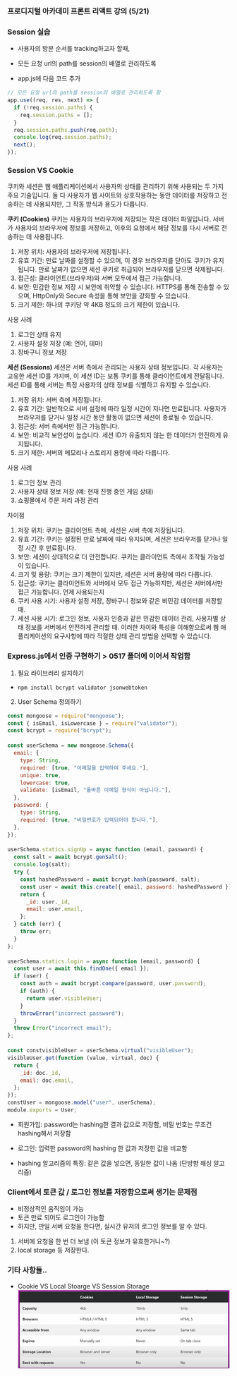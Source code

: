 ### 프로디지털 아카데미 프론트 리액트 강의 (5/21)

### Session 실습

- 사용자의 방문 순서를 tracking하고자 할때,
- 모든 요청 url의 path를 session의 배열로 관리하도록

- app.js에 다음 코드 추가

```jsx
// 모든 요청 url의 path를 session의 배열로 관리하도록 함
app.use((req, res, next) => {
  if (!req.session.paths) {
    req.session.paths = [];
  }
  req.session.paths.push(req.path);
  console.log(req.session.paths);
  next();
});
```

### Session VS Cookie

쿠키와 세션은 웹 애플리케이션에서 사용자의 상태를 관리하기 위해 사용되는 두 가지 주요 기술입니다. 둘 다 사용자가 웹 사이트와 상호작용하는 동안 데이터를 저장하고 전송하는 데 사용되지만, 그 작동 방식과 용도가 다릅니다.

**쿠키 (Cookies)**
쿠키는 사용자의 브라우저에 저장되는 작은 데이터 파일입니다. 서버가 사용자의 브라우저에 정보를 저장하고, 이후의 요청에서 해당 정보를 다시 서버로 전송하는 데 사용됩니다.

1. 저장 위치: 사용자의 브라우저에 저장됩니다.
2. 유효 기간: 만료 날짜를 설정할 수 있으며, 이 경우 브라우저를 닫아도 쿠키가 유지됩니다. 만료 날짜가 없으면 세션 쿠키로 취급되어 브라우저를 닫으면 삭제됩니다.
3. 접근성: 클라이언트(브라우저)와 서버 모두에서 접근 가능합니다.
4. 보안: 민감한 정보 저장 시 보안에 취약할 수 있습니다. HTTPS를 통해 전송할 수 있으며, HttpOnly와 Secure 속성을 통해 보안을 강화할 수 있습니다.
5. 크기 제한: 하나의 쿠키당 약 4KB 정도의 크기 제한이 있습니다.

사용 사례

1. 로그인 상태 유지
2. 사용자 설정 저장 (예: 언어, 테마)
3. 장바구니 정보 저장

**세션 (Sessions)**
세션은 서버 측에서 관리되는 사용자 상태 정보입니다. 각 사용자는 고유한 세션 ID를 가지며, 이 세션 ID는 보통 쿠키를 통해 클라이언트에게 전달됩니다. 세션 ID를 통해 서버는 특정 사용자의 상태 정보를 식별하고 유지할 수 있습니다.

1. 저장 위치: 서버 측에 저장됩니다.
2. 유효 기간: 일반적으로 서버 설정에 따라 일정 시간이 지나면 만료됩니다. 사용자가 브라우저를 닫거나 일정 시간 동안 활동이 없으면 세션이 종료될 수 있습니다.
3. 접근성: 서버 측에서만 접근 가능합니다.
4. 보안: 비교적 보안성이 높습니다. 세션 ID가 유출되지 않는 한 데이터가 안전하게 유지됩니다.
5. 크기 제한: 서버의 메모리나 스토리지 용량에 따라 다릅니다.

사용 사례

1. 로그인 정보 관리
2. 사용자 상태 정보 저장 (예: 현재 진행 중인 게임 상태)
3. 쇼핑몰에서 주문 처리 과정 관리

차이점

1. 저장 위치: 쿠키는 클라이언트 측에, 세션은 서버 측에 저장됩니다.
2. 유효 기간: 쿠키는 설정된 만료 날짜에 따라 유지되며, 세션은 브라우저를 닫거나 일정 시간 후 만료됩니다.
3. 보안: 세션이 상대적으로 더 안전합니다. 쿠키는 클라이언트 측에서 조작될 가능성이 있습니다.
4. 크기 및 용량: 쿠키는 크기 제한이 있지만, 세션은 서버 용량에 따라 다릅니다.
5. 접근성: 쿠키는 클라이언트와 서버에서 모두 접근 가능하지만, 세션은 서버에서만 접근 가능합니다.
   언제 사용되는지
6. 쿠키 사용 시기: 사용자 설정 저장, 장바구니 정보와 같은 비민감 데이터를 저장할 때.
7. 세션 사용 시기: 로그인 정보, 사용자 인증과 같은 민감한 데이터 관리, 사용자별 상태 정보를 서버에서 안전하게 관리할 때.
   이러한 차이와 특성을 이해함으로써 웹 애플리케이션의 요구사항에 따라 적절한 상태 관리 방법을 선택할 수 있습니다.

### Express.js에서 인증 구현하기 > 0517 폴더에 이어서 작업함

1. 필요 라이브러리 설치하기

- `npm install bcrypt validator jsonwebtoken`

2. User Schema 정의하기

```jsx
const mongoose = require("mongoose");
const { isEmail, isLowercase } = require("validator");
const bcrypt = require("bcrypt");

const userSchema = new mongoose.Schema({
  email: {
    type: String,
    required: [true, "이메일을 입력하여 주세요."],
    unique: true,
    lowercase: true,
    validate: [isEmail, "올바른 이메일 형식이 아닙니다."],
  },
  password: {
    type: String,
    required: [true, "비밀번호가 입력되어야 합니다."],
  },
});

userSchema.statics.signUp = async function (email, password) {
  const salt = await bcrypt.genSalt();
  console.log(salt);
  try {
    const hashedPassword = await bcrypt.hash(password, salt);
    const user = await this.create({ email, password: hashedPassword });
    return {
      _id: user._id,
      email: user.email,
    };
  } catch (err) {
    throw err;
  }
};

userSchema.statics.login = async function (email, password) {
  const user = await this.findOne({ email });
  if (user) {
    const auth = await bcrypt.compare(password, user.password);
    if (auth) {
      return user.visibleUser;
    }
    throwError("incorrect password");
  }
  throw Error("incorrect email");
};

const constvisibleUser = userSchema.virtual("visibleUser");
visibleUser.get(function (value, virtual, doc) {
  return {
    _id: doc._id,
    email: doc.email,
  };
});
constUser = mongoose.model("user", userSchema);
module.exports = User;
```
- 회원가입: password는 hashing한 결과 값으로 저장함, 비밀 번호는 무조건 hashing해서 저장함
- 로그인: 입력한 password의 hashing 한 값과 저장한 값을 비교함

- hashing 알고리즘의 특징: 같은 값을 넣으면, 동일한 값이 나옴 (단방향 해싱 알고리즘)

### Client에서 토큰 값 / 로그인 정보를 저장함으로써 생기는 문제점
- 비정상적인 움직임이 가능
- 토큰 만료 되어도 로그인이 가능함
- 하지만, 만일 서버 요청을 한다면, 실시간 유저의 로그인 정보를 알 수 있다.

1. 서버에 요청을 한 번 더 보냄 (이 토큰 정보가 유효한거니~?)
2. local storage 등 저장한다.


### 기타 사항들..
- Cookie VS Local Stoarge VS Session Storage
![이미지](./docs/image.png)